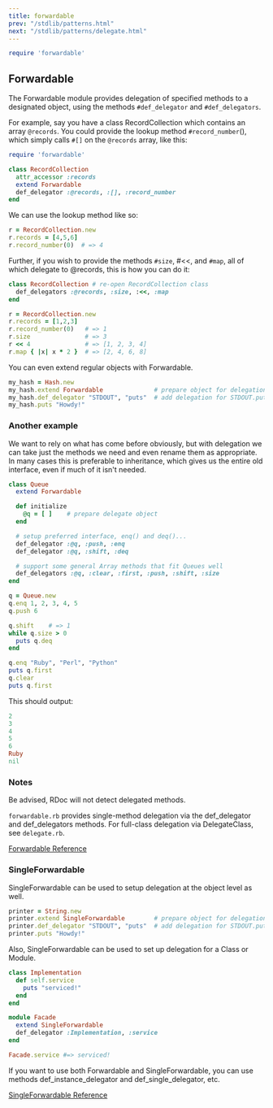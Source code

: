 ```yaml
---
title: forwardable
prev: "/stdlib/patterns.html"
next: "/stdlib/patterns/delegate.html"
---
```



```ruby
require 'forwardable'
```

## Forwardable[](#forwardable)

The Forwardable module provides delegation of specified methods to a
designated object, using the methods `#def_delegator` and
`#def_delegators`.

For example, say you have a class RecordCollection which contains an
array `@records`. You could provide the lookup method
`#record_number`(), which simply calls `#[]` on the `@records` array,
like this:


```ruby
require 'forwardable'

class RecordCollection
  attr_accessor :records
  extend Forwardable
  def_delegator :@records, :[], :record_number
end
```

We can use the lookup method like so:


```ruby
r = RecordCollection.new
r.records = [4,5,6]
r.record_number(0)  # => 4
```

Further, if you wish to provide the methods `#size`, #<<, and `#map`,
all of which delegate to @records, this is how you can do it:


```ruby
class RecordCollection # re-open RecordCollection class
  def_delegators :@records, :size, :<<, :map
end

r = RecordCollection.new
r.records = [1,2,3]
r.record_number(0)   # => 1
r.size               # => 3
r << 4               # => [1, 2, 3, 4]
r.map { |x| x * 2 }  # => [2, 4, 6, 8]
```

You can even extend regular objects with Forwardable.


```ruby
my_hash = Hash.new
my_hash.extend Forwardable              # prepare object for delegation
my_hash.def_delegator "STDOUT", "puts"  # add delegation for STDOUT.puts()
my_hash.puts "Howdy!"
```

### Another example[](#another-example)

We want to rely on what has come before obviously, but with delegation
we can take just the methods we need and even rename them as
appropriate. In many cases this is preferable to inheritance, which
gives us the entire old interface, even if much of it isn't needed.


```ruby
class Queue
  extend Forwardable

  def initialize
    @q = [ ]    # prepare delegate object
  end

  # setup preferred interface, enq() and deq()...
  def_delegator :@q, :push, :enq
  def_delegator :@q, :shift, :deq

  # support some general Array methods that fit Queues well
  def_delegators :@q, :clear, :first, :push, :shift, :size
end

q = Queue.new
q.enq 1, 2, 3, 4, 5
q.push 6

q.shift    # => 1
while q.size > 0
  puts q.deq
end

q.enq "Ruby", "Perl", "Python"
puts q.first
q.clear
puts q.first
```

This should output:


```ruby
2
3
4
5
6
Ruby
nil
```

### Notes[](#notes)

Be advised, RDoc will not detect delegated methods.

`forwardable.rb` provides single-method delegation via the
def\_delegator and def\_delegators methods. For full-class delegation
via DelegateClass, see `delegate.rb`.

<a
href='https://ruby-doc.org/stdlib-2.6/libdoc/forwardable/rdoc/Forwardable.html'
class='ruby-doc remote' target='_blank'>Forwardable Reference</a>



### SingleForwardable[](#singleforwardable)

SingleForwardable can be used to setup delegation at the object level as
well.


```ruby
printer = String.new
printer.extend SingleForwardable        # prepare object for delegation
printer.def_delegator "STDOUT", "puts"  # add delegation for STDOUT.puts()
printer.puts "Howdy!"
```

Also, SingleForwardable can be used to set up delegation for a Class or
Module.


```ruby
class Implementation
  def self.service
    puts "serviced!"
  end
end

module Facade
  extend SingleForwardable
  def_delegator :Implementation, :service
end

Facade.service #=> serviced!
```

If you want to use both Forwardable and SingleForwardable, you can use
methods def\_instance\_delegator and def\_single\_delegator, etc.

<a
href='https://ruby-doc.org/stdlib-2.6/libdoc/forwardable/rdoc/SingleForwardable.html'
class='ruby-doc remote' target='_blank'>SingleForwardable Reference</a>

